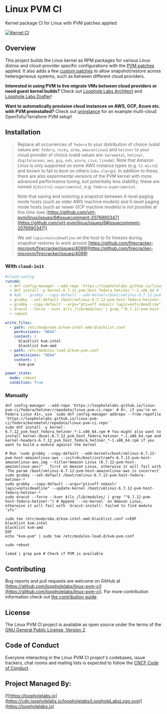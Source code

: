 # Linux PVM CI

Kernel package CI for Linux with PVM patches applied

[![Kernel CI](https://github.com/loopholelabs/linux-pvm-ci/actions/workflows/kernel.yaml/badge.svg)](https://github.com/loopholelabs/linux-pvm-ci/actions/workflows/kernel.yaml)

## Overview

This project builds the Linux kernel as RPM packages for various Linux distros and cloud-provider specific configurations with the [PVM patches](https://github.com/virt-pvm/linux) applied. It also adds a few [custom patches](./patches) to allow snapshot/restore across heterogeneous systems, such as between different cloud providers.

**Interested in using PVM to live migrate VMs between cloud providers or need guest kernel builds?** Check out [Loophole Labs Architect](https://architect.run/) and [Loophole Labs Drafter](https://github.com/loopholelabs/drafter)!

**Want to automatically provision cloud instances on AWS, GCP, Azure etc. with PVM preinstalled?** Check out [uninstance](https://github.com/pojntfx/uninstance) for an example multi-cloud OpenTofu/Terraform PVM setup!

## Installation

> Replace all occurrences of `fedora` to your distribution of choice (valid values are: `fedora`, `rocky`, `alma`, `amazonlinux`) and `hetzner` to your cloud provider of choice (valid values are: `baremetal`, `hetzner`, `digitalocean`, `aws`, `gcp`, `ovh`, `azure`, `civo`, `linode`). Note that Amazon Linux is only supported on some AWS instance types (e.g. `t2.micro`) and known to fail to boot on others (`c6a.xlarge`). In addition to these, there are also experimental versions of the PVM kernel with more advanced performance tuning, but potentially less stability; these are named `${distro}-experimental`, e.g. `fedora-experimental`.

> Note that saving and restoring a snapshot between 4-level paging mode hosts (such as older AWS machine models) and 5-level paging mode hosts (such as newer GCP machine models) is not possible at this time (see [https://github.com/virt-pvm/linux/issues/6#issuecomment-2076990347](https://github.com/virt-pvm/linux/issues/6#issuecomment-2076990347))

> We set `lapic=notscdeadline` on the host to fix freezes during snapshot restores to work around [https://github.com/firecracker-microvm/firecracker/issues/4099](https://github.com/firecracker-microvm/firecracker/issues/4099)

### With `cloud-init`

```yaml
#cloud-config
runcmd:
  - dnf config-manager --add-repo 'https://loopholelabs.github.io/linux-pvm-ci/fedora/hetzner/repodata/linux-pvm-ci.repo' # Or, if you're on Fedora Linux 41+, use `sudo dnf config-manager addrepo --from-repofile 'https://loopholelabs.github.io/linux-pvm-ci/fedora/baremetal/repodata/linux-pvm-ci.repo'`
  - dnf install -y kernel-6.7.12_pvm_host_fedora_hetzner_*-1.x86_64 # You might also want to install kernel-devel-6.7.12_pvm_host_fedora_hetzner_*-1.x86_64.rpm and kernel-headers-6.7.12_pvm_host_fedora_hetzner_*-1.x86_64.rpm if you want to build a module against the kernel
  # Add `- grubby --copy-default --add-kernel=/boot/vmlinuz-6.7.12-pvm-host-amazonlinux-aws --initrd=/boot/initramfs-6.7.12-pvm-host-amazonlinux-aws.img --title="Amazon Linux (6.7.12-pvm-host-amazonlinux-aws)" ` here on Amazon Linux, otherwise it will fail with `The param /boot/vmlinuz-6.7.12-pvm-host-amazonlinux-aws is incorrect`
  - grubby --set-default /boot/vmlinuz-6.7.12-pvm-host-fedora-hetzner-*
  - grubby --copy-default --args="pti=off nokaslr lapic=notscdeadline" --update-kernel /boot/vmlinuz-6.7.12-pvm-host-fedora-hetzner-*
  - dracut --force --kver $(ls /lib/modules/ | grep "^6.7.12-pvm-host-fedora-hetzner-") # Append `--no-kernel` on Amazon Linux, otherwise it will fail with `dracut-install: Failed to find module 'xfs'`
  - reboot

write_files:
  - path: /etc/modprobe.d/kvm-intel-amd-blacklist.conf
    permissions: "0644"
    content: |
      blacklist kvm-intel
      blacklist kvm-amd
  - path: /etc/modules-load.d/kvm-pvm.conf
    permissions: "0644"
    content: |
      kvm-pvm

power_state:
  mode: reboot
  condition: True
```

### Manually

```shell
dnf config-manager --add-repo 'https://loopholelabs.github.io/linux-pvm-ci/fedora/hetzner/repodata/linux-pvm-ci.repo' # Or, if you're on Fedora Linux 41+, use `sudo dnf config-manager addrepo --from-repofile 'https://loopholelabs.github.io/linux-pvm-ci/fedora/baremetal/repodata/linux-pvm-ci.repo'`
sudo dnf install -y kernel-6.7.12_pvm_host_fedora_hetzner_*-1.x86_64.rpm # You might also want to install kernel-devel-6.7.12_pvm_host_fedora_hetzner_*-1.x86_64.rpm and kernel-headers-6.7.12_pvm_host_fedora_hetzner_*-1.x86_64.rpm if you want to build a module against the kernel
```

```shell
# Run `sudo grubby --copy-default --add-kernel=/boot/vmlinuz-6.7.12-pvm-host-amazonlinux-aws --initrd=/boot/initramfs-6.7.12-pvm-host-amazonlinux-aws.img --title="Amazon Linux (6.7.12-pvm-host-amazonlinux-aws)" ` first on Amazon Linux, otherwise it will fail with `The param /boot/vmlinuz-6.7.12-pvm-host-amazonlinux-aws is incorrect`
sudo grubby --set-default /boot/vmlinuz-6.7.12-pvm-host-fedora-hetzner-*
sudo grubby --copy-default --args="pti=off nokaslr lapic=notscdeadline" --update-kernel /boot/vmlinuz-6.7.12-pvm-host-fedora-hetzner-*
sudo dracut --force --kver $(ls /lib/modules/ | grep "^6.7.12-pvm-host-fedora-hetzner-") # Append `--no-kernel` on Amazon Linux, otherwise it will fail with `dracut-install: Failed to find module 'xfs'`
```

```shell
sudo tee /etc/modprobe.d/kvm-intel-amd-blacklist.conf <<EOF
blacklist kvm-intel
blacklist kvm-amd
EOF
echo "kvm-pvm" | sudo tee /etc/modules-load.d/kvm-pvm.conf
```

```shell
sudo reboot
```

```shell
lsmod | grep pvm # Check if PVM is available
```

## Contributing

Bug reports and pull requests are welcome on GitHub at [https://github.com/loopholelabs/linux-pvm-ci](https://github.com/loopholelabs/linux-pvm-ci). For more contribution information check out [the contribution guide](./CONTRIBUTING.md).

## License

The Linux PVM CI project is available as open source under the terms of the [GNU General Public License, Version 2](https://www.gnu.org/licenses/old-licenses/gpl-2.0.en.html).

## Code of Conduct

Everyone interacting in the Linux PVM CI project's codebases, issue trackers, chat rooms and mailing lists is expected to follow the [CNCF Code of Conduct](https://github.com/cncf/foundation/blob/master/code-of-conduct.md).

## Project Managed By:

[![https://loopholelabs.io](https://cdn.loopholelabs.io/loopholelabs/LoopholeLabsLogo.svg)](https://loopholelabs.io)
